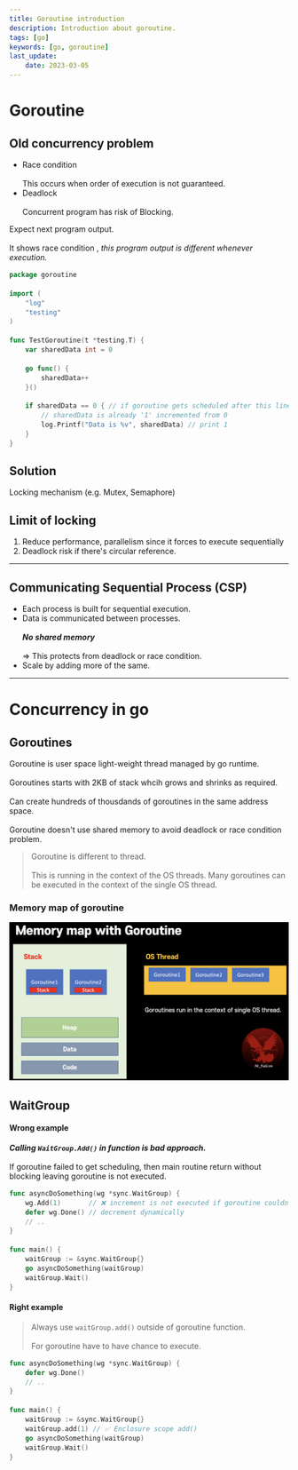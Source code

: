 ```yaml
---
title: Goroutine introduction
description: Introduction about goroutine.
tags: [go]
keywords: [go, goroutine]
last_update:
    date: 2023-03-05
---
```


# Goroutine
## Old concurrency problem
- Race condition <br></br>
  This occurs when order of execution is not guaranteed.
- Deadlock <br></br>
  Concurrent program has risk of Blocking.


Expect next program output. <br></br>
It shows race condition , _this program output is different whenever execution._
```go
package goroutine

import (
	"log"
	"testing"
)

func TestGoroutine(t *testing.T) {
	var sharedData int = 0

	go func() {
		sharedData++
	}()

	if sharedData == 0 { // if goroutine gets scheduled after this line
		// sharedData is already '1' incremented from 0
		log.Printf("Data is %v", sharedData) // print 1
	}
}
```

## Solution
Locking mechanism (e.g. Mutex, Semaphore)

## Limit of locking
1. Reduce performance, parallelism since it forces to execute sequentially
2. Deadlock risk if there's circular reference.

---

## Communicating Sequential Process (CSP)
- Each process is built for sequential execution.
- Data is communicated between processes. <br></br>
  **_No shared memory_** <br></br>
  => This protects from deadlock or race condition.
- Scale by adding more of the same.

---


# Concurrency in go
## Goroutines
Goroutine is user space light-weight thread managed by go runtime. <br></br>
Goroutines starts with 2KB of stack whcih grows and shrinks as required. <br></br>
Can create hundreds of thousdands of goroutines in the same address space. <br></br>
Goroutine doesn't use shared memory to avoid deadlock or race condition problem.

> Goroutine is different to thread. <br></br>
> This is running in the context of the OS threads.
> Many goroutines can be executed in the context of the single OS thread.

### Memory map of goroutine
![goroutine memory map](img/memeorymap_in_goroutine.png)

## WaitGroup
#### Wrong example
**_Calling `WaitGroup.Add()` in function is bad approach._** <br></br>
If goroutine failed to get scheduling, then main routine return without blocking leaving goroutine is not executed.

```go
func asyncDoSomething(wg *sync.WaitGroup) {
	wg.Add(1)       // ❌ increment is not executed if goroutine couldn't have the chance to be executed.
	defer wg.Done() // decrement dynamically
    // ..
}

func main() {
  	waitGroup := &sync.WaitGroup{}
    go asyncDoSomething(waitGroup)
    waitGroup.Wait()
}
```

#### Right example
> Always use `waitGroup.add()` outside of goroutine function. <br></br>
For goroutine have to have chance to execute.

```go
func asyncDoSomething(wg *sync.WaitGroup) {
	defer wg.Done()
    // ..
}

func main() {
  	waitGroup := &sync.WaitGroup{}
    waitGroup.add(1) // ✅ Enclosure scope add()
    go asyncDoSomething(waitGroup)
    waitGroup.Wait()
}
```





